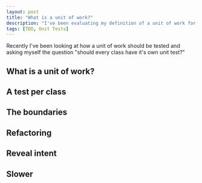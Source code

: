 ```yaml
---
layout: post
title: "What is a unit of work?"
description: "I've been evaluating my definition of a unit of work for testing"
tags: [TDD, Unit Tests]
---
```


Recently I've been looking at how a unit of work should be tested and asking myself the question "should every class have it's own unit
test?"

## What is a unit of work?

## A test per class

## The boundaries

## Refactoring

## Reveal intent

## Slower
